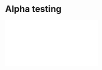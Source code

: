 # Alpha testing

<iframe src="//player.bilibili.com/player.html?aid=376317017&bvid=BV1No4y1C7mw&cid=358593291&page=1" scrolling="no" border="0" frameborder="no" framespacing="0" allowfullscreen="true"> </iframe>

